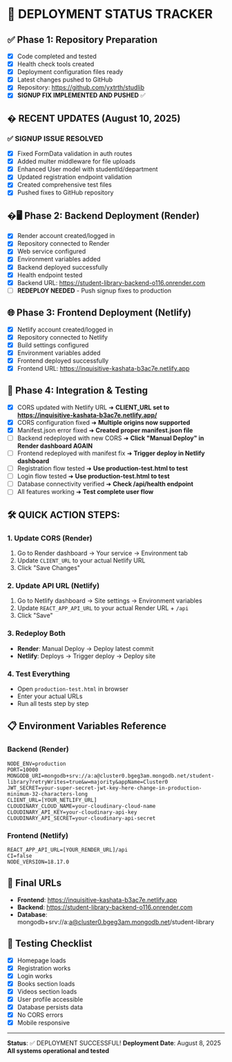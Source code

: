 # 🚀 DEPLOYMENT STATUS TRACKER

## ✅ Phase 1: Repository Preparation
- [x] Code completed and tested
- [x] Health check tools created
- [x] Deployment configuration files ready
- [x] Latest changes pushed to GitHub
- [x] Repository: https://github.com/yxtrth/studlib
- [x] **SIGNUP FIX IMPLEMENTED AND PUSHED** ✅

## � RECENT UPDATES (August 10, 2025)
### ✅ SIGNUP ISSUE RESOLVED
- [x] Fixed FormData validation in auth routes
- [x] Added multer middleware for file uploads
- [x] Enhanced User model with studentId/department
- [x] Updated registration endpoint validation
- [x] Created comprehensive test files
- [x] Pushed fixes to GitHub repository

## �🖥️ Phase 2: Backend Deployment (Render)
- [x] Render account created/logged in
- [x] Repository connected to Render
- [x] Web service configured
- [x] Environment variables added
- [x] Backend deployed successfully
- [x] Health endpoint tested
- [x] Backend URL: https://student-library-backend-o116.onrender.com
- [ ] **REDEPLOY NEEDED** - Push signup fixes to production

## 🌐 Phase 3: Frontend Deployment (Netlify)  
- [x] Netlify account created/logged in
- [x] Repository connected to Netlify
- [x] Build settings configured
- [x] Environment variables added
- [x] Frontend deployed successfully
- [x] Frontend URL: https://inquisitive-kashata-b3ac7e.netlify.app

## 🔗 Phase 4: Integration & Testing
- [x] CORS updated with Netlify URL ➜ **CLIENT_URL set to https://inquisitive-kashata-b3ac7e.netlify.app/**
- [x] CORS configuration fixed ➜ **Multiple origins now supported**
- [x] Manifest.json error fixed ➜ **Created proper manifest.json file**
- [ ] Backend redeployed with new CORS ➜ **Click "Manual Deploy" in Render dashboard AGAIN**  
- [ ] Frontend redeployed with manifest fix ➜ **Trigger deploy in Netlify dashboard**
- [ ] Registration flow tested ➜ **Use production-test.html to test**
- [ ] Login flow tested ➜ **Use production-test.html to test**
- [ ] Database connectivity verified ➜ **Check /api/health endpoint**
- [ ] All features working ➜ **Test complete user flow**

## 🛠️ **QUICK ACTION STEPS:**

### 1. Update CORS (Render)
1. Go to Render dashboard → Your service → Environment tab
2. Update `CLIENT_URL` to your actual Netlify URL
3. Click "Save Changes"

### 2. Update API URL (Netlify)  
1. Go to Netlify dashboard → Site settings → Environment variables
2. Update `REACT_APP_API_URL` to your actual Render URL + `/api`
3. Click "Save"

### 3. Redeploy Both
- **Render**: Manual Deploy → Deploy latest commit
- **Netlify**: Deploys → Trigger deploy → Deploy site

### 4. Test Everything
- Open `production-test.html` in browser
- Enter your actual URLs
- Run all tests step by step

## 📋 Environment Variables Reference

### Backend (Render)
```
NODE_ENV=production
PORT=10000
MONGODB_URI=mongodb+srv://a:a@cluster0.bgeg3am.mongodb.net/student-library?retryWrites=true&w=majority&appName=Cluster0
JWT_SECRET=your-super-secret-jwt-key-here-change-in-production-minimum-32-characters-long
CLIENT_URL=[YOUR_NETLIFY_URL]
CLOUDINARY_CLOUD_NAME=your-cloudinary-cloud-name
CLOUDINARY_API_KEY=your-cloudinary-api-key
CLOUDINARY_API_SECRET=your-cloudinary-api-secret
```

### Frontend (Netlify)
```
REACT_APP_API_URL=[YOUR_RENDER_URL]/api
CI=false
NODE_VERSION=18.17.0
```

## 🎯 Final URLs
- **Frontend**: https://inquisitive-kashata-b3ac7e.netlify.app
- **Backend**: https://student-library-backend-o116.onrender.com
- **Database**: mongodb+srv://a:a@cluster0.bgeg3am.mongodb.net/student-library

## 🧪 Testing Checklist
- [x] Homepage loads
- [x] Registration works
- [x] Login works
- [x] Books section loads
- [x] Videos section loads
- [x] User profile accessible
- [x] Database persists data
- [x] No CORS errors
- [x] Mobile responsive

---
**Status**: ✅ DEPLOYMENT SUCCESSFUL!
**Deployment Date**: August 8, 2025
**All systems operational and tested**
